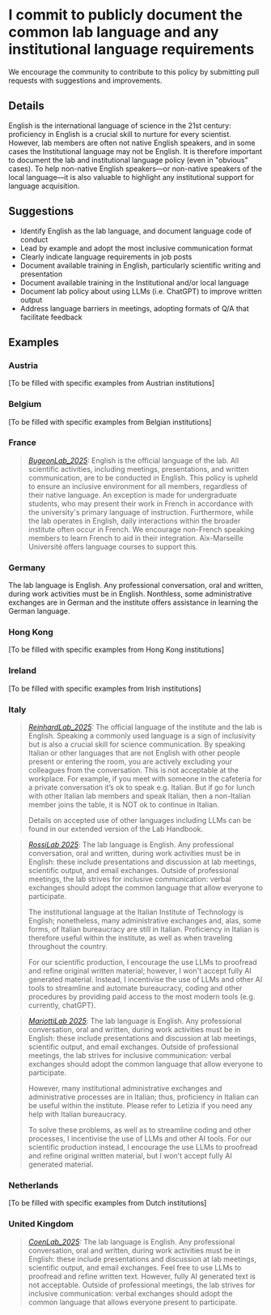 # I commit to publicly document the common lab language and any institutional language requirements

We encourage the community to contribute to this policy by submitting pull requests with suggestions and improvements.

## Details
English is the international language of science in the 21st century: proficiency in English is a crucial skill to nurture for every scientist. However, lab members are often not native English speakers, and in some cases the Institutional language may not be English. It is therefore important to document the lab and institutional language policy (even in "obvious" cases). To help non-native English speakers—or non-native speakers of the local language—it is also valuable to highlight any institutional support for language acquisition.

## Suggestions
- Identify English as the lab language, and document language code of conduct
- Lead by example and adopt the most inclusive communication format
- Clearly indicate language requirements in job posts
- Document available training in English, particularly scientific writing and presentation
- Document available training in the Institutional and/or local language
- Document lab policy about using LLMs (i.e. ChatGPT) to improve written output
- Address language barriers in meetings, adopting formats of Q/A that facilitate feedback

## Examples

### Austria
[To be filled with specific examples from Austrian institutions]

### Belgium
[To be filled with specific examples from Belgian institutions]

### France
>_[BugeonLab_2025](https://www.inmed.fr/en/circuits-neuronaux-et-codage-sensoriel):_ English is the official language of the lab. All scientific activities, including meetings, presentations, and written communication, are to be conducted in English. This policy is upheld to ensure an inclusive environment for all members, regardless of their native language. An exception is made for undergraduate students, who may present their work in French in accordance with the university's primary language of instruction. Furthermore, while the lab operates in English, daily interactions within the broader institute often occur in French. We encourage non-French speaking members to learn French to aid in their integration. Aix-Marseille Université offers language courses to support this.

### Germany
The lab language is English. Any professional conversation, oral and written, during work activities must be in English. Nonthless, some administrative exchanges are in German and the institute offers assistance in learning the German language.

### Hong Kong
[To be filled with specific examples from Hong Kong institutions]

### Ireland
[To be filled with specific examples from Irish institutions]

### Italy
>_[ReinhardLab_2025](https://reinhardlab.org/philosophy):_ The official language of the institute and the lab is English. Speaking a commonly used language is a sign of inclusivity but is also a crucial skill for science communication. By speaking Italian or other languages that are not English with other people present or entering the room, you are actively excluding your colleagues from the conversation. This is not acceptable at the workplace. For example, if you meet with someone in the cafeteria for a private conversation it’s ok to speak e.g. Italian. But if go for lunch with other Italian lab members and speak Italian, then a non-Italian member joins the table, it is NOT ok to continue in Italian.
>
>Details on accepted use of other languages including LLMs can be found in our extended version of the Lab Handbook.

> _[RossiLab 2025](https://rossilab.iit.it)_: The lab language is English. Any professional conversation, oral and written, during work activities must be in English: these include presentations and discussion at lab meetings, scientific output, and email exchanges.  Outside of professional meetings, the lab strives for inclusive communication: verbal exchanges should adopt the common language that allow everyone to participate.
> 
> The institutional language at the Italian Institute of Technology is English; nonetheless, many administrative exchanges and, alas, some forms, of Italian bureaucracy are still in Italian. Proficiency in Italian is therefore useful within the institute, as well as when traveling throughout the country.
> 
> For our scientific production, I encourage the use LLMs to proofread and refine original written material; however, I won't accept fully AI generated material. Instead, I incentivise the use of LLMs and other AI tools to streamline and automate bureaucracy, coding and other procedures by providing paid access to the most modern tools (e.g. currently, chatGPT).


> _[MariottiLab 2025](http://www.in.cnr.it/index.php/it/people-it/833-letizia-mariotti)_: The lab language is English. Any professional conversation, oral and written, during work activities must be in English: these include presentations and discussion at lab meetings, scientific output, and email exchanges. Outside of professional meetings, the lab strives for inclusive communication: verbal exchanges should adopt the common language that allow everyone to participate.
>
> However, many institutional administrative exchanges and administrative processes are in Italian; thus, proficiency in Italian can be useful within the institute. Please refer to Letizia if you need any help with Italian bureaucracy.
>
> To solve these problems, as well as to streamline coding and other processes, I incentivise the use of LLMs and other AI tools. For our scientific production instead, I encourage the use LLMs to proofread and refine original written material, but I won't accept fully AI generated material.

### Netherlands
[To be filled with specific examples from Dutch institutions]

### United Kingdom
>_[CoenLab_2025](https://coen-lab.com/):_ The lab language is English. Any professional conversation, oral and written, during work activities must be in English: these include presentations and discussion at lab meetings, scientific output, and email exchanges. Feel free to use LLMs to proofread and refine written text. However, fully AI generated text is not acceptable. Outside of professional meetings, the lab strives for inclusive communication: verbal exchanges should adopt the common language that allows everyone present to participate.

